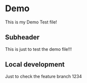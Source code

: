# Demo 
This is my Demo Test file!

## Subheader
This is just to test the demo file!!!

## Local development
Just to check the feature branch
1234